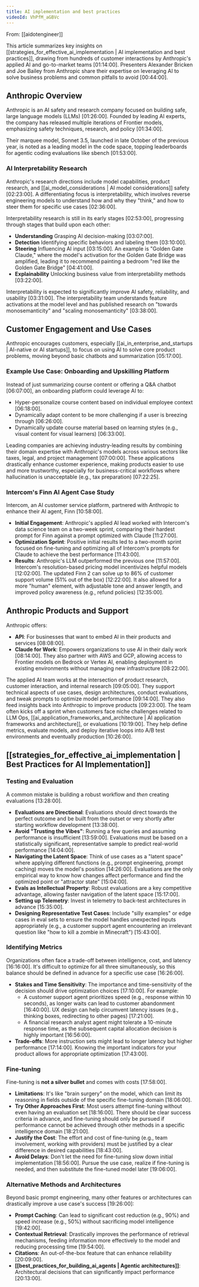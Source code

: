 ```yaml
---
title: AI implementation and best practices
videoId: VhPfM_aGBVc
---
```


From: [[aidotengineer]] <br/> 

This article summarizes key insights on [[strategies_for_effective_ai_implementation | AI implementation and best practices]], drawing from hundreds of customer interactions by Anthropic's applied AI and go-to-market teams <a class="yt-timestamp" data-t="01:14:00">[01:14:00]</a>. Presenters Alexander Bricken and Joe Bailey from Anthropic share their expertise on leveraging AI to solve business problems and common pitfalls to avoid <a class="yt-timestamp" data-t="00:44:00">[00:44:00]</a>.

## Anthropic Overview
Anthropic is an AI safety and research company focused on building safe, large language models (LLMs) <a class="yt-timestamp" data-t="01:26:00">[01:26:00]</a>. Founded by leading AI experts, the company has released multiple iterations of Frontier models, emphasizing safety techniques, research, and policy <a class="yt-timestamp" data-t="01:34:00">[01:34:00]</a>.

Their marquee model, Sonnet 3.5, launched in late October of the previous year, is noted as a leading model in the code space, topping leaderboards for agentic coding evaluations like sbench <a class="yt-timestamp" data-t="01:53:00">[01:53:00]</a>.

### AI Interpretability Research
Anthropic's research directions include model capabilities, product research, and [[ai_model_considerations | AI model considerations]] safety <a class="yt-timestamp" data-t="02:23:00">[02:23:00]</a>. A differentiating focus is interpretability, which involves reverse engineering models to understand how and why they "think," and how to steer them for specific use cases <a class="yt-timestamp" data-t="02:36:00">[02:36:00]</a>.

Interpretability research is still in its early stages <a class="yt-timestamp" data-t="02:53:00">[02:53:00]</a>, progressing through stages that build upon each other:
*   **Understanding** Grasping AI decision-making <a class="yt-timestamp" data-t="03:07:00">[03:07:00]</a>.
*   **Detection** Identifying specific behaviors and labeling them <a class="yt-timestamp" data-t="03:10:00">[03:10:00]</a>.
*   **Steering** Influencing AI input <a class="yt-timestamp" data-t="03:15:00">[03:15:00]</a>. An example is "Golden Gate Claude," where the model's activation for the Golden Gate Bridge was amplified, leading it to recommend painting a bedroom "red like the Golden Gate Bridge" <a class="yt-timestamp" data-t="04:41:00">[04:41:00]</a>.
*   **Explainability** Unlocking business value from interpretability methods <a class="yt-timestamp" data-t="03:22:00">[03:22:00]</a>.

Interpretability is expected to significantly improve AI safety, reliability, and usability <a class="yt-timestamp" data-t="03:31:00">[03:31:00]</a>. The interpretability team understands feature activations at the model level and has published research on "towards monosemanticity" and "scaling monosemanticity" <a class="yt-timestamp" data-t="03:38:00">[03:38:00]</a>.

## Customer Engagement and Use Cases
Anthropic encourages customers, especially [[ai_in_enterprise_and_startups | AI-native or AI startups]], to focus on using AI to solve core product problems, moving beyond basic chatbots and summarization <a class="yt-timestamp" data-t="05:17:00">[05:17:00]</a>.

### Example Use Case: Onboarding and Upskilling Platform
Instead of just summarizing course content or offering a Q&A chatbot <a class="yt-timestamp" data-t="06:07:00">[06:07:00]</a>, an onboarding platform could leverage AI to:
*   Hyper-personalize course content based on individual employee context <a class="yt-timestamp" data-t="06:18:00">[06:18:00]</a>.
*   Dynamically adapt content to be more challenging if a user is breezing through <a class="yt-timestamp" data-t="06:26:00">[06:26:00]</a>.
*   Dynamically update course material based on learning styles (e.g., visual content for visual learners) <a class="yt-timestamp" data-t="06:33:00">[06:33:00]</a>.

Leading companies are achieving industry-leading results by combining their domain expertise with Anthropic's models across various sectors like taxes, legal, and project management <a class="yt-timestamp" data-t="07:00:00">[07:00:00]</a>. These applications drastically enhance customer experience, making products easier to use and more trustworthy, especially for business-critical workflows where hallucination is unacceptable (e.g., tax preparation) <a class="yt-timestamp" data-t="07:22:00">[07:22:25]</a>.

### Intercom's Finn AI Agent Case Study
Intercom, an AI customer service platform, partnered with Anthropic to enhance their AI agent, Finn <a class="yt-timestamp" data-t="10:58:00">[10:58:00]</a>.
*   **Initial Engagement**: Anthropic's applied AI lead worked with Intercom's data science team on a two-week sprint, comparing their hardest prompt for Finn against a prompt optimized with Claude <a class="yt-timestamp" data-t="11:27:00">[11:27:00]</a>.
*   **Optimization Sprint**: Positive initial results led to a two-month sprint focused on fine-tuning and optimizing all of Intercom's prompts for Claude to achieve the best performance <a class="yt-timestamp" data-t="11:43:00">[11:43:00]</a>.
*   **Results**: Anthropic's LLM outperformed the previous one <a class="yt-timestamp" data-t="11:57:00">[11:57:00]</a>. Intercom's resolution-based pricing model incentivizes helpful models <a class="yt-timestamp" data-t="12:02:00">[12:02:00]</a>. The updated Finn 2 can solve up to 86% of customer support volume (51% out of the box) <a class="yt-timestamp" data-t="12:22:00">[12:22:00]</a>. It also allowed for a more "human" element, with adjustable tone and answer length, and improved policy awareness (e.g., refund policies) <a class="yt-timestamp" data-t="12:35:00">[12:35:00]</a>.

## Anthropic Products and Support
Anthropic offers:
*   **API**: For businesses that want to embed AI in their products and services <a class="yt-timestamp" data-t="08:08:00">[08:08:00]</a>.
*   **Claude for Work**: Empowers organizations to use AI in their daily work <a class="yt-timestamp" data-t="08:14:00">[08:14:00]</a>.
They also partner with AWS and GCP, allowing access to Frontier models on Bedrock or Vertex AI, enabling deployment in existing environments without managing new infrastructure <a class="yt-timestamp" data-t="08:22:00">[08:22:00]</a>.

The applied AI team works at the intersection of product research, customer interaction, and internal research <a class="yt-timestamp" data-t="09:05:00">[09:05:00]</a>. They support technical aspects of use cases, design architectures, conduct evaluations, and tweak prompts to optimize model performance <a class="yt-timestamp" data-t="09:14:00">[09:14:00]</a>. They also feed insights back into Anthropic to improve products <a class="yt-timestamp" data-t="09:23:00">[09:23:00]</a>. The team often kicks off a sprint when customers face niche challenges related to LLM Ops, [[ai_application_frameworks_and_architecture | AI application frameworks and architecture]], or evaluations <a class="yt-timestamp" data-t="10:19:00">[10:19:00]</a>. They help define metrics, evaluate models, and deploy iterative loops into A/B test environments and eventually production <a class="yt-timestamp" data-t="10:26:00">[10:26:00]</a>.

## [[strategies_for_effective_ai_implementation | Best Practices for AI Implementation]]

### Testing and Evaluation
A common mistake is building a robust workflow and *then* creating evaluations <a class="yt-timestamp" data-t="13:28:00">[13:28:00]</a>.
*   **Evaluations are Directional**: Evaluations should direct towards the perfect outcome and be built from the outset or very shortly after starting workflow development <a class="yt-timestamp" data-t="13:38:00">[13:38:00]</a>.
*   **Avoid "Trusting the Vibes"**: Running a few queries and assuming performance is insufficient <a class="yt-timestamp" data-t="13:59:00">[13:59:00]</a>. Evaluations must be based on a statistically significant, representative sample to predict real-world performance <a class="yt-timestamp" data-t="14:04:00">[14:04:00]</a>.
*   **Navigating the Latent Space**: Think of use cases as a "latent space" where applying different functions (e.g., prompt engineering, prompt caching) moves the model's position <a class="yt-timestamp" data-t="14:26:00">[14:26:00]</a>. Evaluations are the only empirical way to know how changes affect performance and find the optimized point or "attractor state" <a class="yt-timestamp" data-t="15:04:00">[15:04:00]</a>.
*   **Evals as Intellectual Property**: Robust evaluations are a key competitive advantage, allowing faster navigation of the latent space <a class="yt-timestamp" data-t="15:17:00">[15:17:00]</a>.
*   **Setting up Telemetry**: Invest in telemetry to back-test architectures in advance <a class="yt-timestamp" data-t="15:35:00">[15:35:00]</a>.
*   **Designing Representative Test Cases**: Include "silly examples" or edge cases in eval sets to ensure the model handles unexpected inputs appropriately (e.g., a customer support agent encountering an irrelevant question like "how to kill a zombie in Minecraft") <a class="yt-timestamp" data-t="15:43:00">[15:43:00]</a>.

### Identifying Metrics
Organizations often face a trade-off between intelligence, cost, and latency <a class="yt-timestamp" data-t="16:16:00">[16:16:00]</a>. It's difficult to optimize for all three simultaneously, so this balance should be defined in advance for a specific use case <a class="yt-timestamp" data-t="16:26:00">[16:26:00]</a>.
*   **Stakes and Time Sensitivity**: The importance and time-sensitivity of the decision should drive optimization choices <a class="yt-timestamp" data-t="17:10:00">[17:10:00]</a>. For example:
    *   A customer support agent prioritizes speed (e.g., response within 10 seconds), as longer waits can lead to customer abandonment <a class="yt-timestamp" data-t="16:40:00">[16:40:00]</a>. UX design can help circumvent latency issues (e.g., thinking boxes, redirecting to other pages) <a class="yt-timestamp" data-t="17:21:00">[17:21:00]</a>.
    *   A financial research analyst agent might tolerate a 10-minute response time, as the subsequent capital allocation decision is highly important <a class="yt-timestamp" data-t="16:56:00">[16:56:00]</a>.
*   **Trade-offs**: More instruction sets might lead to longer latency but higher performance <a class="yt-timestamp" data-t="17:14:00">[17:14:00]</a>. Knowing the important indicators for your product allows for appropriate optimization <a class="yt-timestamp" data-t="17:43:00">[17:43:00]</a>.

### Fine-tuning
Fine-tuning is **not a silver bullet** and comes with costs <a class="yt-timestamp" data-t="17:58:00">[17:58:00]</a>.
*   **Limitations**: It's like "brain surgery" on the model, which can limit its reasoning in fields outside of the specific fine-tuning domain <a class="yt-timestamp" data-t="18:06:00">[18:06:00]</a>.
*   **Try Other Approaches First**: Most users attempt fine-tuning without even having an evaluation set <a class="yt-timestamp" data-t="18:16:00">[18:16:00]</a>. There should be clear success criteria in advance, and fine-tuning should only be pursued if performance cannot be achieved through other methods in a specific intelligence domain <a class="yt-timestamp" data-t="18:21:00">[18:21:00]</a>.
*   **Justify the Cost**: The effort and cost of fine-tuning (e.g., team involvement, working with providers) must be justified by a clear difference in desired capabilities <a class="yt-timestamp" data-t="18:43:00">[18:43:00]</a>.
*   **Avoid Delays**: Don't let the need for fine-tuning slow down initial implementation <a class="yt-timestamp" data-t="18:56:00">[18:56:00]</a>. Pursue the use case, realize if fine-tuning is needed, and then substitute the fine-tuned model later <a class="yt-timestamp" data-t="19:06:00">[19:06:00]</a>.

### Alternative Methods and Architectures
Beyond basic prompt engineering, many other features or architectures can drastically improve a use case's success <a class="yt-timestamp" data-t="19:26:00">[19:26:00]</a>:
*   **Prompt Caching**: Can lead to significant cost reduction (e.g., 90%) and speed increase (e.g., 50%) without sacrificing model intelligence <a class="yt-timestamp" data-t="19:42:00">[19:42:00]</a>.
*   **Contextual Retrieval**: Drastically improves the performance of retrieval mechanisms, feeding information more effectively to the model and reducing processing time <a class="yt-timestamp" data-t="19:54:00">[19:54:00]</a>.
*   **Citations**: An out-of-the-box feature that can enhance reliability <a class="yt-timestamp" data-t="20:09:00">[20:09:00]</a>.
*   **[[best_practices_for_building_ai_agents | Agentic architectures]]**: Architectural decisions that can significantly impact performance <a class="yt-timestamp" data-t="20:13:00">[20:13:00]</a>.